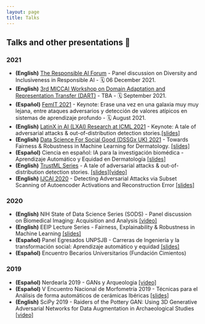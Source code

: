 ```yaml
---
layout: page
title: Talks
---
```


## Talks and other presentations 📯

### 2021
* **(English)** [The Responsible AI Forum](https://responsibleaiforum.com/about/schedule/) - Panel discussion on Diversity and Inclusiveness in Responsible AI - 🗓   06 December 2021.
* **(English)** [3rd MICCAI Workshop on Domain Adaptation and Representation Transfer (DART)](https://sites.google.com/view/dart2021/) - TBA - 🗓  September 2021.
* **(Español)** [FemIT 2021](https://lasdesistemas.org/femitconf2021/) - Keynote: Erase una vez en una galaxia muy muy lejana, entre ataques adversarios y detección de valores atípicos en sistemas de aprendizaje profundo - 🗓  August 2021.
* **(English)** [LatinX in AI (LXAI) Research at ICML 2021](https://www.latinxinai.org/icml-2021-about) - Keynote: A tale of adversarial attacks & out-of-distribution detection stories.[[slides]](https://github.com/celiacintas/celiacintas.github.io/blob/main/public/slides/2021/_LXAI___ICML_2021_presentation__A_tale_of_adversarial_attack_final.pdf)
* **(English)** [Data Science For Social Good (DSSGx UK) 2021](https://warwick.ac.uk/research/data-science/warwick-data/dssgx/public_lectures/) - Towards Fairness & Robustness in Machine Learning for Dermatology. [[slides]](https://github.com/celiacintas/celiacintas.github.io/blob/main/public/slides/2021/_DSSGx_UK_2021__Derma_Fairness_final.pdf)
* **(Español)** Ciencia en español: IA para la investigación biomédica - Aprendizaje Automático y
Equidad en Dermatología [[slides]](https://github.com/celiacintas/celiacintas.github.io/blob/main/public/slides/2021/_AI_en_Salud__Derma_Fairness_final.pdf)
* **(English)** [TrustML Series](https://www.trustworthyml.org/seminar-series) - A tale of adversarial attacks & out-of-distribution detection stories. [[slides]](https://github.com/celiacintas/celiacintas.github.io/blob/main/public/slides/2021/_TrustML_2020_presentation__A_tale_of_adversarial_attack_and_out_of_distributions_detection_stories_final.pdf)[[video]](https://youtu.be/XWaaWWvPwDA)
* **(English)** [IJCAI 2020](https://www.ijcai.org/Proceedings/2020/0122.pdf) - Detecting Adversarial Attacks via Subset Scanning of Autoencoder Activations
and Reconstruction Error [[slides]](https://github.com/celiacintas/celiacintas.github.io/blob/main/public/slides/2020/_IJCAI_2020_presentation__AE___Subset.pdf)

### 2020  

* **(English)** NIH State of Data Science Series (SODS) - Panel discussion on Biomedical Imaging: Acquisition and Analysis [[video]](https://commonfund.nih.gov/africadatasymposium/SODS#biomedicalimaging)   
* **(English)** EEIP Lecture Series - Fairness, Explainability & Robustness in Machine Learning [[slides]](https://github.com/celiacintas/celiacintas.github.io/blob/main/public/slides/2020/_EEIP_Lecture_Series__ML___Fairness.pdf)
* **(Español)** Panel Egresados UNPSJB - Carreras de Ingeniería y la transformación social: Aprendizaje automático y equidad [[slides]](https://github.com/celiacintas/celiacintas.github.io/blob/main/public/slides/2020/_UNPSJB_Panel__ML_y_equidad_en_postpandemia%20(1).pdf) 
* **(Español)** Encuentro Becarios Universitarios (Fundación Cimientos) 

### 2019 

* **(Español)** Nerdearla 2019 - GANs y Arqueologia [[video]](https://www.youtube.com/watch?v=SW6d_Zw7pqM)
* **(Español)** V Encuentro Nacional de Morfometría 2019 - Técnicas para el Análisis de forma automáticos de cerámicas Ibéricas [[slides]](https://github.com/celiacintas/celiacintas.github.io/blob/main/public/slides/2019/_CAA_2019___Morfo_Geo_2019__Deep_Learning_en_vasijas_ibericas.pdf)
* **(English)** SciPy 2019 - Raiders of the Pottery GAN: Using 3D Generative Adversarial Networks for Data Augmentation in Archaeological Studies [[video]](https://pyvideo.org/scipy-2019/raiders-of-the-pottery-gan-using-3d-generative-adversarial-networks-for-data-augmentation-in-archaeological-studies.html)
